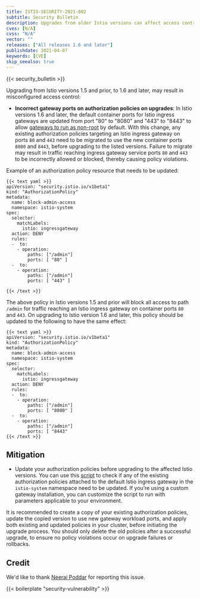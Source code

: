 ```yaml
---
title: ISTIO-SECURITY-2021-002
subtitle: Security Bulletin
description: Upgrades from older Istio versions can affect access control to an ingress gateway due to a change of container ports.
cves: [N/A]
cvss: "N/A"
vector: ""
releases: ["All releases 1.6 and later"]
publishdate: 2021-04-07
keywords: [CVE]
skip_seealso: true
---
```


{{< security_bulletin >}}

Upgrading from Istio versions 1.5 and prior, to 1.6 and later, may result in misconfigured access control:

- **Incorrect gateway ports on authorization policies on upgrades**: In Istio
versions 1.6 and later, the default container ports for Istio ingress
gateways are updated from port "80" to "8080" and "443" to "8443" to allow
[gateways to run as non-root](/news/releases/1.7.x/announcing-1.7/upgrade-notes/#gateways-run-as-non-root)
by default. With this change, any existing authorization policies targeting
an Istio ingress gateway on ports `80` and `443` need to be migrated to use the
new container ports `8080` and `8443`, before upgrading to the listed versions.
Failure to migrate may result in traffic reaching ingress gateway service
ports `80` and `443` to be incorrectly allowed or blocked, thereby causing policy
violations.

Example of an authorization policy resource that needs to be updated:

    {{< text yaml >}}
    apiVersion: "security.istio.io/v1beta1"
    kind: "AuthorizationPolicy"
    metadata:
      name: block-admin-access
      namespace: istio-system
    spec:
      selector:
        matchLabels:
          istio: ingressgateway
      action: DENY
      rules:
      -  to:
        - operation:
            paths: ["/admin"]
            ports: [ "80" ]
      -  to:
        - operation:
            paths: ["/admin"]
            ports: [ "443" ]

    {{< /text >}}

The above policy in Istio versions 1.5 and prior will block all access to path
`/admin` for traffic reaching an Istio ingress gateway on container ports `80`
and `443`. On upgrading to Istio version 1.6 and later, this policy should
be updated to the following to have the same effect:

    {{< text yaml >}}
    apiVersion: "security.istio.io/v1beta1"
    kind: "AuthorizationPolicy"
    metadata:
      name: block-admin-access
      namespace: istio-system
    spec:
      selector:
        matchLabels:
          istio: ingressgateway
      action: DENY
      rules:
      -  to:
        - operation:
            paths: ["/admin"]
            ports: [ "8080" ]
      -  to:
        - operation:
            paths: ["/admin"]
            ports: [ "8443"
    {{< /text >}}

## Mitigation

- Update your authorization policies before upgrading to the
affected Istio versions. You can use this [script](./check.sh)
to check if any of the existing authorization policies
attached to the default Istio ingress gateway in the `istio-system` namespace need
to be updated. If you’re using a custom gateway installation, you can customize
the script to run with parameters applicable to your environment.

It is recommended to create a copy of your existing authorization
policies, update the copied version to use new gateway workload ports, and
apply both existing and updated policies in your cluster, before initiating
the upgrade process. You should only delete the old policies after a
successful upgrade, to ensure no policy violations occur on upgrade
failures or rollbacks.

## Credit

We'd like to thank [Neeraj Poddar](https://twitter.com/nrjpoddar)
for reporting this issue.

{{< boilerplate "security-vulnerability" >}}
